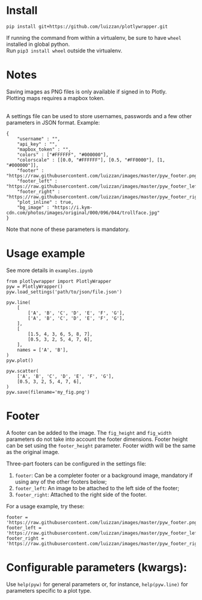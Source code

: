 # Install

`pip install git+https://github.com/luizzan/plotlywrapper.git`

If running the command from within a virtualenv, be sure to have `wheel` installed in global python.<br>
Run `pip3 install wheel` outside the virtualenv.

# Notes

Saving images as PNG files is only available if signed in to Plotly.<br>
Plotting maps requires a mapbox token.<br><br>

A settings file can be used to store usernames, passwords and a few other parameters in JSON format. Example:

```
{
	"username" : "",
	"api_key" : "",
	"mapbox_token" : "",
	"colors" : ["#FFFFFF", "#000000"],
	"colorscale" : [[0.0, "#FFFFFF"], [0.5, "#FF0000"], [1, "#000000"]],
	"footer" : "https://raw.githubusercontent.com/luizzan/images/master/pyw_footer.png",
	"footer_left" : "https://raw.githubusercontent.com/luizzan/images/master/pyw_footer_left.png",
	"footer_right" : "https://raw.githubusercontent.com/luizzan/images/master/pyw_footer_right.png",
    "plot_inline" : true,
    "bg_image" : "https://i.kym-cdn.com/photos/images/original/000/096/044/trollface.jpg"
}
```

Note that none of these parameters is mandatory.

# Usage example

See more details in `examples.ipynb`

```
from plotlywrapper import PlotlyWrapper
pyw = PlotlyWrapper()
pyw.load_settings('path/to/json/file.json')

pyw.line(
    [
        ['A', 'B', 'C', 'D', 'E', 'F', 'G'],
        ['A', 'B', 'C', 'D', 'E', 'F', 'G'],
    ],
    [
        [1.5, 4, 3, 6, 5, 8, 7],
        [0.5, 3, 2, 5, 4, 7, 6],
    ],
    names = ['A', 'B'],
)
pyw.plot()

pyw.scatter(
    ['A', 'B', 'C', 'D', 'E', 'F', 'G'],
    [0.5, 3, 2, 5, 4, 7, 6],
)
pyw.save(filename='my_fig.png')

```

# Footer

A footer can be added to the image. The `fig_height` and `fig_width` parameters do not take into account the footer dimensions. Footer height can be set using the `footer_height` parameter. Footer width will be the same as the original image.

Three-part footers can be configured in the settings file:<br>
1. `footer`: Can be a completer footer or a background image, mandatory if using any of the other footers below;
2. `footer_left`: An image to be attached to the left side of the footer;
3. `footer_right`: Attached to the right side of the footer.

For a usage example, try these:
```
footer = 'https://raw.githubusercontent.com/luizzan/images/master/pyw_footer.png'
footer_left = 'https://raw.githubusercontent.com/luizzan/images/master/pyw_footer_left.png'
footer_right = 'https://raw.githubusercontent.com/luizzan/images/master/pyw_footer_right.png'
```

# Configurable parameters (kwargs):

Use `help(pyw)` for general parameters or, for instance, `help(pyw.line)` for parameters specific to a plot type.
